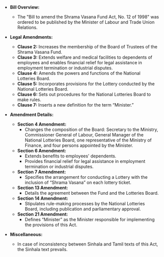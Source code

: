 - **Bill Overview:**
  - The "Bill to amend the Shrama Vasana Fund Act, No. 12 of 1998" was ordered to be published by the Minister of Labour and Trade Union Relations.

- **Legal Amendments:**
  - **Clause 2:** Increases the membership of the Board of Trustees of the Shrama Vasana Fund.
  - **Clause 3:** Extends welfare and medical facilities to dependents of employees and enables financial relief for legal assistance in employment termination or industrial disputes.
  - **Clause 4:** Amends the powers and functions of the National Lotteries Board.
  - **Clause 5:** Incorporates provisions for the Lottery conducted by the National Lotteries Board.
  - **Clause 6:** Sets out procedures for the National Lotteries Board to make rules.
  - **Clause 7:** Inserts a new definition for the term “Minister.”

- **Amendment Details:**
  - **Section 4 Amendment:**
    - Changes the composition of the Board: Secretary to the Ministry, Commissioner General of Labour, General Manager of the National Lotteries Board, one representative of the Ministry of Finance, and four persons appointed by the Minister.
  - **Section 6 Amendment:**
    - Extends benefits to employees' dependents.
    - Provides financial relief for legal assistance in employment termination or industrial disputes.
  - **Section 7 Amendment:**
    - Specifies the arrangement for conducting a Lottery with the inclusion of “Shrama Vasana” on each lottery ticket.
  - **Section 13 Amendment:**
    - Details the agreement between the Fund and the Lotteries Board.
  - **Section 14 Amendment:**
    - Stipulates rule-making processes by the National Lotteries Board, including publication and parliamentary approval.
  - **Section 21 Amendment:**
    - Defines “Minister” as the Minister responsible for implementing the provisions of this Act.

- **Miscellaneous:**
  - In case of inconsistency between Sinhala and Tamil texts of this Act, the Sinhala text prevails.
